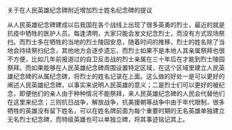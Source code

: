 关于在人民英雄纪念碑附近增加烈士姓名纪念碑的提议

从人民英雄纪念碑建成以后我国在各个战线上出现了很多英勇的烈士，最近的就是抗疫中牺牲的医护人员。每逢清明，大家只能会发文纪念烈士，而没有方式现场祭扫。而烈士多在牺牲的当地的烈士陵园安息，随着时间的推移，烈士的姓名除了当地会持续祭扫纪念，其他地方会逐步遗忘，而烈士如果不是本地人其亲属祭拜也很不方便，比如几年前报道过的自卫反击战的烈士亲属在三十年后在才能到烈士陵园祭拜。而如果能够在人民英雄纪念碑周围设置特定区域，在这个区域里建立人民英雄纪念碑的从属纪念碑，将烈士的姓名记录在上面。这么做的好处一是可以更好的阐述人民英雄纪念碑，以事实来说明人民英雄的意义；二是烈士们可以更好的被纪念，即便他们的亲人由于种种情况不能祭拜，来人民英雄纪念碑的人民会代替他们在这里来纪念；三则抗日战争，解放战争，抗美援朝等战争中由于年代限制，很多牺牲的英雄没有留下姓名，可以在姓名牌前面为每个重要时期的无名英雄单独建立无名烈士纪念碑，而特级英雄也可以单独立碑，将其事迹铭记其上。